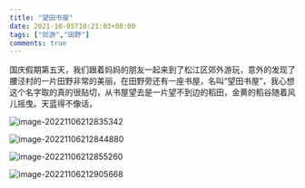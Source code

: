 ```yaml
---
title: "望田书屋"
date: 2021-10-05T10:21:03+80:00
tags: ["郊游","田野"]
comments: true
---
```


国庆假期第五天，我们跟着妈妈的朋友一起来到了松江区郊外游玩，意外的发现了腰泾村的一片田野非常的美丽，在田野旁还有一座书屋，名叫“望田书屋”，我心想这个名字取的真的很贴切，从书屋望去是一片望不到边的稻田，金黄的稻谷随着风儿摇曳。天蓝得不像话，



![image-20221106212835342](https://static.fifsky.com/upload/20221106/image-20221106212835342.png)



![image-20221106212844880](https://static.fifsky.com/upload/20221106/image-20221106212844880.png)



![image-20221106212855260](https://static.fifsky.com/upload/20221106/image-20221106212855260.png)



![image-20221106212905668](https://static.fifsky.com/upload/20221106/image-20221106212905668.png)
